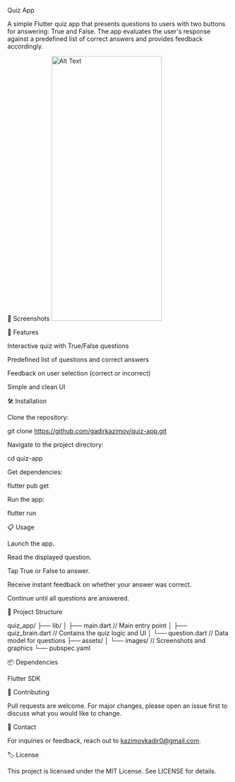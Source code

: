 Quiz App

A simple Flutter quiz app that presents questions to users with two buttons for answering: True and False. The app evaluates the user's response against a predefined list of correct answers and provides feedback accordingly.

📱 Screenshots
<img src="../assets/screenshots/screenshot_1.png" alt="Alt Text" width="250" height="600">


🚀 Features

Interactive quiz with True/False questions

Predefined list of questions and correct answers

Feedback on user selection (correct or incorrect)

Simple and clean UI

🛠️ Installation

Clone the repository:

git clone https://github.com/gadirkazimov/quiz-app.git

Navigate to the project directory:

cd quiz-app

Get dependencies:

flutter pub get

Run the app:

flutter run

📋 Usage

Launch the app.

Read the displayed question.

Tap True or False to answer.

Receive instant feedback on whether your answer was correct.

Continue until all questions are answered.

📄 Project Structure

quiz_app/
├── lib/
│   ├── main.dart  // Main entry point
│   ├── quiz_brain.dart  // Contains the quiz logic and UI
│   └── question.dart  // Data model for questions
├── assets/
│   └── images/  // Screenshots and graphics
└── pubspec.yaml

📦 Dependencies

Flutter SDK



🤝 Contributing

Pull requests are welcome. For major changes, please open an issue first to discuss what you would like to change.

📧 Contact

For inquiries or feedback, reach out to kazimovkadir0@gmail.com.

🏷️ License

This project is licensed under the MIT License. See LICENSE for details.

